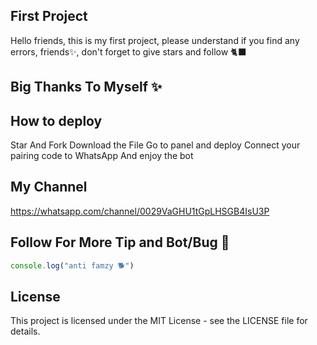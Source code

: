 ## First Project
Hello friends, this is my first project, please understand if you find any errors, friends✨, don't forget to give stars and follow 🐈‍⬛
## Big Thanks To Myself ✨


## How to deploy 
Star And Fork
Download the File
Go to panel and deploy 
Connect your pairing code to WhatsApp 
And enjoy the bot 

## My Channel

https://whatsapp.com/channel/0029VaGHU1tGpLHSGB4IsU3P


## Follow For More Tip and Bot/Bug 💫

```javascript
console.log("anti famzy 🐕")
```
## License

This project is licensed under the MIT License - see the LICENSE file for details.
